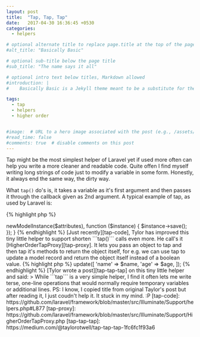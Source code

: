 ```yaml
---
layout: post
title:  "Tap, Tap, Tap"
date:   2017-04-30 16:36:45 +0530
categories: 
  - helpers

# optional alternate title to replace page.title at the top of the page
#alt_title: "Basically Basic"

# optional sub-title below the page title
#sub_title: "The name says it all"

# optional intro text below titles, Markdown allowed
#introduction: |
#    Basically Basic is a Jekyll theme meant to be a substitute for the default --- [Minima](https://github.com/jekyll/minima). Conventions and features found in Minima are fully supported by **Basically Basic**.

tags: 
  - tap
  - helpers
  - higher order


#image:  # URL to a hero image associated with the post (e.g., /assets/page-pic.jpg)
#read_time: false
#comments: true  # disable comments on this post
---
```

Tap might be the most simplest helper of Laravel yet if used more often can help you write a more cleaner and readable code. Quite offen I find myself writing long strings of code just to modify a variable in some form. Honestly, it always end the same way, the dirty way. 

What ```tap()``` do's is, it takes a variable as it's first argument and then passes it through the callback given as 2nd argument. A typical example of tap, as used by Laravel is: 

{% highlight php %}
<?php

public function create(array $attributes = [])
{
    return tap($this->newModelInstance($attributes), function ($instance) {
        $instance->save();
    });
}
{% endhighlight %}

[Just recently][tap-code], Tylor has improved this tiny little helper to support shorten ```tap()``` calls even more. He call's it [HigherOrderTapProxy][tap-proxy]. It lets you pass an object to tap and then tap it's methods to return the object itself, for e.g. we can use tap to update a model record and return the object itself instead of a boolean value. 

{% highlight php %}
<?php

return tap($user)->update([
    'name'  => $name,
    'age'   => $age,
]);

{% endhighlight %}

[Tylor wrote a post][tap-tap-tap] on this tiny little helper and said:
> While ```tap``` is a very simple helper, I find it often lets me write terse, one-line operations that would normally require temporary variables or additional lines.



PS: I know, I copied title from original Taylor's post but after reading it, I just coudn't help it. It stuck in my mind. :P

[tap-code]: https://github.com/laravel/framework/blob/master/src/Illuminate/Support/helpers.php#L877
[tap-proxy]: https://github.com/laravel/framework/blob/master/src/Illuminate/Support/HigherOrderTapProxy.php
[tap-tap-tap]: https://medium.com/@taylorotwell/tap-tap-tap-1fc6fc1f93a6
